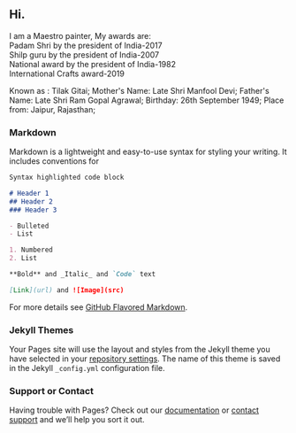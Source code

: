 ## Hi.

I am a Maestro painter, My awards are:                 
Padam Shri by the president of India-2017          
Shilp guru by the president of India-2007          
National award by the president of India-1982           
International Crafts award-2019                                       

Known as : Tilak Gitai;
Mother's Name: Late Shri Manfool Devi;
Father's Name: Late Shri Ram Gopal Agrawal;
Birthday: 26th September 1949;
Place from: Jaipur, Rajasthan;
   
### Markdown

Markdown is a lightweight and easy-to-use syntax for styling your writing. It includes conventions for

```markdown
Syntax highlighted code block

# Header 1
## Header 2
### Header 3

- Bulleted
- List

1. Numbered
2. List

**Bold** and _Italic_ and `Code` text

[Link](url) and ![Image](src)
```

For more details see [GitHub Flavored Markdown](https://guides.github.com/features/mastering-markdown/).

### Jekyll Themes

Your Pages site will use the layout and styles from the Jekyll theme you have selected in your [repository settings](https://github.com/devyaansh/Tilak-Gitai/settings). The name of this theme is saved in the Jekyll `_config.yml` configuration file.

### Support or Contact

Having trouble with Pages? Check out our [documentation](https://docs.github.com/categories/github-pages-basics/) or [contact support](https://support.github.com/contact) and we’ll help you sort it out.

